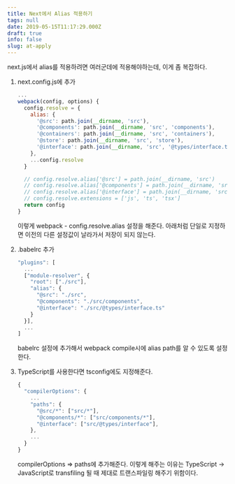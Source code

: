 ```yaml
---
title: Next에서 Alias 적용하기
tags: null
date: 2019-05-15T11:17:29.000Z
draft: true
info: false
slug: at-apply
---
```


next.js에서 alias를 적용하려면 여러군데에 적용해야하는데, 이게 좀 복잡하다.

1. next.config.js에 추가

   ```javascript {numberLines}
   ...
   webpack(config, options) {
     config.resolve = {
       alias: {
         '@src': path.join(__dirname, 'src'),
         '@components': path.join(__dirname, 'src', 'components'),
         '@containers': path.join(__dirname, 'src', 'containers'),
         '@store': path.join(__dirname, 'src', 'store'),
         '@interface': path.join(__dirname, 'src', '@types/interface.ts')
       },
       ...config.resolve
     }

     // config.resolve.alias['@src'] = path.join(__dirname, 'src')
     // config.resolve.alias['@components'] = path.join(__dirname, 'src', 'components')
     // config.resolve.alias['@interface'] = path.join(__dirname, 'src', '@types/interface.ts')
     // config.resolve.extensions = ['js', 'ts', 'tsx']
     return config
   }
   ```

   이렇게 webpack - config.resolve.alias 설정을 해준다. 아래처럼 단일로 지정하면 이전의 다른 설정값이 날라가서 저장이 되지 않는다.

2. .babelrc 추가

   ```javascript {numberLines}
   "plugins": [
     ...
     ["module-resolver", {
       "root": ["./src"],
       "alias": {
         "@src": "./src",
         "@components": "./src/components",
         "@interface": "./src/@types/interface.ts"
       }
     }],
     ...
   ]
   ```

   babelrc 설정에 추가해서 webpack compile시에 alias path를 알 수 있도록 설정한다.

3. TypeScript를 사용한다면 tsconfig에도 지정해준다.

   ```javascript {numberLines}
   {
     "compilerOptions": {
       ...
       "paths": {
         "@src/*": ["src/*"],
         "@components/*": ["src/components/*"],
         "@interface": ["src/@types/interface"],
       },
       ...
     }
   }
   ```

   compilerOptions ⇒ paths에 추가해준다. 이렇게 해주는 이유는 TypeScript → JavaScript로 transfiling 될 때 제대로 트랜스파일링 해주기 위함이다.